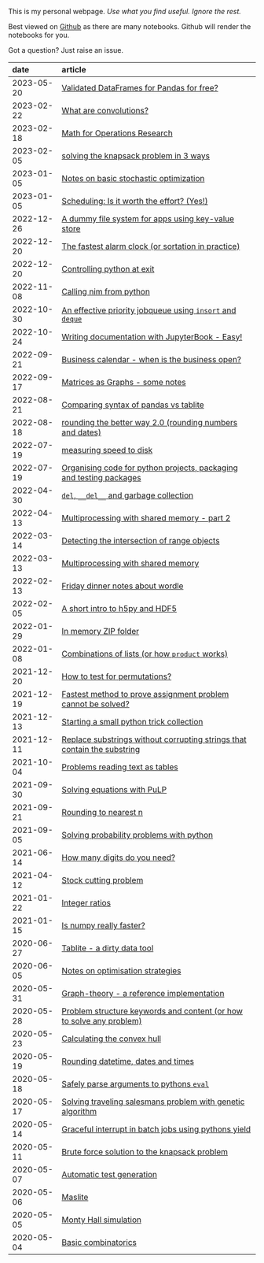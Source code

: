 
This is my personal webpage. _Use what you find useful. Ignore the rest._

Best viewed on [Github](https://github.com/root-11/root-11.github.io) as there are many notebooks.
Github will render the notebooks for you.

Got a question? Just raise an issue.


| date       | article                                                                                                                                                                                    |
| :--------- | :----------------------------------------------------------------------------------------------------------------------------------------------------------------------------------------- |
| 2023-05-20 | [Validated DataFrames for Pandas for free?](https://nbviewer.org/github/root-11/root-11.github.io/blob/master/content/validated_dataframe.ipynb)                                           |
| 2023-02-22 | [What are convolutions?](https://nbviewer.org/github/root-11/root-11.github.io/blob/master/content/what_are_convolutions.ipynb)                                                            |
| 2023-02-18 | [Math for Operations Research](https://nbviewer.org/github/root-11/root-11.github.io/blob/master/content/math_for_or.md)                                                                   |
| 2023-02-05 | [solving the knapsack problem in 3 ways](https://nbviewer.org/github/root-11/root-11.github.io/blob/master/content/knapsack_problem.ipynb)                                                 |
| 2023-01-05 | [Notes on basic stochastic optimization](https://nbviewer.org/github/root-11/root-11.github.io/blob/master/content/stochastic_optimization.ipynb)                                          |
| 2023-01-05 | [Scheduling: Is it worth the effort? (Yes!)](https://nbviewer.org/github/root-11/root-11.github.io/blob/master/content/tsp_random_vs_optimal.ipynb)                                        |
| 2022-12-26 | [A dummy file system for apps using key-value store](https://nbviewer.org/github/root-11/root-11.github.io/blob/master/content/a_dummy_filesystem_for_kv_store.ipynb)                      |
| 2022-12-20 | [The fastest alarm clock (or sortation in practice)](https://nbviewer.org/github/root-11/root-11.github.io/blob/master/content/fastest_sortation_for_practical_purpose.ipynb)              |
| 2022-12-20 | [Controlling python at exit](https://nbviewer.org/github/root-11/root-11.github.io/blob/master/content/python_at_exit.ipynb)                                                               |
| 2022-11-08 | [Calling nim from python](https://nbviewer.org/github/root-11/root-11.github.io/blob/master/content/calling_nim_from_python.ipynb)                                                         |
| 2022-10-30 | [An effective priority jobqueue using `insort` and `deque`](https://nbviewer.org/github/root-11/root-11.github.io/blob/master/content/effective_job_queue.ipynb)                           |
| 2022-10-24 | [Writing documentation with JupyterBook - Easy!](https://nbviewer.org/github/root-11/root-11.github.io/blob/master/content/writing_documentation.ipynb)                                    |
| 2022-09-21 | [Business calendar - when is the business open?](https://nbviewer.org/github/root-11/root-11.github.io/blob/master/content/business_calendar.ipynb)                                        |
| 2022-09-17 | [Matrices as Graphs - some notes](https://nbviewer.org/github/root-11/root-11.github.io/blob/master/content/matrices_as_graphs.ipynb)                                                      |
| 2022-08-21 | [Comparing syntax of pandas vs tablite](https://nbviewer.org/github/root-11/root-11.github.io/blob/master/content/readability_matters_pandas_vs_tablite.ipynb)                             |
| 2022-08-18 | [rounding the better way 2.0 (rounding numbers and dates)](https://nbviewer.org/github/root-11/root-11.github.io/blob/master/content/rounding_the_better_way.ipynb)                        |
| 2022-07-19 | [measuring speed to disk](https://nbviewer.org/github/root-11/root-11.github.io/blob/master/content/measuring_write_out_speed.ipynb)                                                       |
| 2022-07-19 | [Organising code for python projects, packaging and testing packages](https://nbviewer.org/github/root-11/root-11.github.io/blob/master/content/code_organisation.ipynb)                   |
| 2022-04-30 | [`del`, `__del__` and garbage collection](https://nbviewer.org/github/root-11/root-11.github.io/blob/master/content/del_and_gc.ipynb)                                                      |
| 2022-04-13 | [Multiprocessing with shared memory - part 2](https://nbviewer.org/github/root-11/root-11.github.io/blob/master/content/multiprocessing_w_shared_memory2.ipynb)                            |
| 2022-03-14 | [Detecting the intersection of range objects](https://nbviewer.org/github/root-11/root-11.github.io/blob/master/content/comparing_ranges.ipynb)                                            |
| 2022-03-13 | [Multiprocessing with shared memory](https://nbviewer.org/github/root-11/root-11.github.io/blob/master/content/multiprocessing_w_shared_memory.ipynb)                                      |
| 2022-02-13 | [Friday dinner notes about wordle](https://nbviewer.org/github/root-11/root-11.github.io/blob/master/content/autowordle.ipynb)                                                             |
| 2022-02-05 | [A short intro to h5py and HDF5](https://nbviewer.org/github/root-11/root-11.github.io/blob/master/content/short_intro_to_hdf5.ipynb)                                                      |
| 2022-01-29 | [In memory ZIP folder](https://nbviewer.org/github/root-11/root-11.github.io/blob/master/content/in_memory_zip.ipynb)                                                                      |
| 2022-01-08 | [Combinations of lists (or how `product` works)](https://nbviewer.org/github/root-11/root-11.github.io/blob/master/content/combinations.ipynb)                                             |
| 2021-12-20 | [How to test for permutations?](https://nbviewer.org/github/root-11/root-11.github.io/blob/master/content/testing_permutations.ipynb)                                                      |
| 2021-12-19 | [Fastest method to prove assignment problem cannot be solved?](https://nbviewer.org/github/root-11/root-11.github.io/blob/master/content/assignment_problem_not_solvable.ipynb)            |
| 2021-12-13 | [Starting a small python trick collection](https://nbviewer.org/github/root-11/root-11.github.io/blob/master/content/python_neat_trick_collection.ipynb)                                   |
| 2021-12-11 | [Replace substrings without corrupting strings that contain the substring](https://nbviewer.org/github/root-11/root-11.github.io/blob/master/content/replace_text.ipynb)                   |
| 2021-10-04 | [Problems reading text as tables](https://nbviewer.org/github/root-11/root-11.github.io/blob/master/content/problems_with_csv.ipynb)                                                       |
| 2021-09-30 | [Solving equations with PuLP](https://nbviewer.org/github/root-11/root-11.github.io/blob/master/content/solving_equations_with_pulp.ipynb)                                                 |
| 2021-09-21 | [Rounding to nearest n](https://nbviewer.org/github/root-11/root-11.github.io/blob/master/content/round_to_nearest_n.ipynb)                                                                |
| 2021-09-05 | [Solving probability problems with python](https://nbviewer.org/github/root-11/root-11.github.io/blob/master/content/probabilities_with_python.ipynb)                                      |
| 2021-06-14 | [How many digits do you need?](https://nbviewer.org/github/root-11/root-11.github.io/blob/master/content/how_many_digits_do_you_need.ipynb)                                                |
| 2021-04-12 | [Stock cutting problem](https://nbviewer.org/github/root-11/root-11.github.io/blob/master/content/stock_cutting.ipynb)                                                                     |
| 2021-01-22 | [Integer ratios](https://nbviewer.org/github/root-11/root-11.github.io/blob/master/content/integer_ratios.ipynb)                                                                           |
| 2021-01-15 | [Is numpy really faster?](https://nbviewer.org/github/root-11/root-11.github.io/blob/master/content/is_numpy_always_faster.ipynb)                                                          |
| 2020-06-27 | [Tablite - a dirty data tool](https://nbviewer.org/github/root-11/root-11.github.io/blob/master/content/tablite.ipynb)                                                                     |
| 2020-06-05 | [Notes on optimisation strategies](https://nbviewer.org/github/root-11/root-11.github.io/blob/master/content/notes_on_optimization_strategies.ipynb)                                       |
| 2020-05-31 | [Graph-theory - a reference implementation](https://nbviewer.org/github/root-11/root-11.github.io/blob/master/content/graph-theory.ipynb)                                                  |
| 2020-05-28 | [Problem structure keywords and content (or how to solve any problem)](https://nbviewer.org/github/root-11/root-11.github.io/blob/master/content/problem_structure_keyword_contents.ipynb) |
| 2020-05-23 | [Calculating the convex hull](https://nbviewer.org/github/root-11/root-11.github.io/blob/master/content/convex_hull.ipynb)                                                                 |
| 2020-05-19 | [Rounding datetime, dates and times](https://nbviewer.org/github/root-11/root-11.github.io/blob/master/content/rounding_date_and_times.ipynb)                                              |
| 2020-05-18 | [Safely parse arguments to pythons <code>eval</code>](https://nbviewer.org/github/root-11/root-11.github.io/blob/master/content/safe_eval.ipynb)                                           |
| 2020-05-17 | [Solving traveling salesmans problem with genetic algorithm](https://nbviewer.org/github/root-11/root-11.github.io/blob/master/content/tsp_w_ga.ipynb)                                     |
| 2020-05-14 | [Graceful interrupt in batch jobs using pythons yield](https://nbviewer.org/github/root-11/root-11.github.io/blob/master/content/graceful_interrupt_using_yield.ipynb)                     |
| 2020-05-11 | [Brute force solution to the knapsack problem](https://nbviewer.org/github/root-11/root-11.github.io/blob/master/content/brute_force_knapsack.ipynb)                                       |
| 2020-05-07 | [Automatic test generation](https://nbviewer.org/github/root-11/root-11.github.io/blob/master/content/automatic_test_generation.ipynb)                                                     |
| 2020-05-06 | [Maslite](https://nbviewer.org/github/root-11/root-11.github.io/blob/master/content/maslite.ipynb)                                                                                         |
| 2020-05-05 | [Monty Hall simulation](https://nbviewer.org/github/root-11/root-11.github.io/blob/master/content/monty_hall_simulation.ipynb)                                                             |
| 2020-05-04 | [Basic combinatorics](https://nbviewer.org/github/root-11/root-11.github.io/blob/master/content/basic_combinatorics.ipynb)                                                                 |

